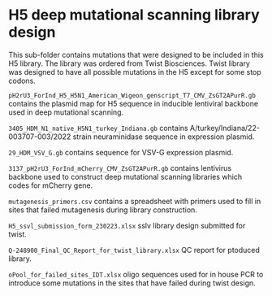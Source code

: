 
# H5 deep mutational scanning library design

This sub-folder contains mutations that were designed to be included in this H5 library. The library was ordered from Twist Biosciences. Twist library was designed to have all possible mutations in the H5 except for some stop codons. 

`pH2rU3_ForInd_H5_H5N1_American_Wigeon_genscript_T7_CMV_ZsGT2APurR.gb` contains the plasmid map for H5 sequence in inducible lentiviral backbone used in deep mutational scanning.  

`3405_HDM_N1_native_H5N1_turkey_Indiana.gb` contains A/turkey/Indiana/22-003707-003/2022 strain neuraminidase sequence in expression plasmid.

`29_HDM_VSV_G.gb` contains sequence for VSV-G expression plasmid.

`3137_pH2rU3_ForInd_mCherry_CMV_ZsGT2APurR.gb` contains lentivirus backbone used to construct deep mutational scanning libraries which codes for mCherry gene.

`mutagenesis_primers.csv` contains a spreadsheet with primers used to fill in sites that failed mutagenesis during library construction.

`H5_ssvl_submission_form_230223.xlsx` sslv library design submitted for twist.  

`Q-248900_Final_QC_Report_for_twist_library.xlsx` QC report for ptoduced library.  

`oPool_for_failed_sites_IDT.xlsx` oligo sequences used for in house PCR to introduce some mutations in the sites that have failed during twist design.  

